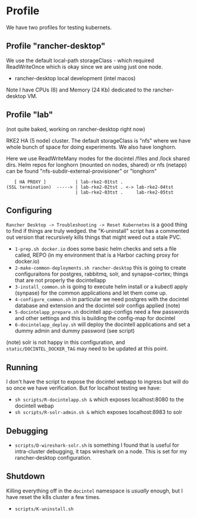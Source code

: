 # Profile

We have two profiles for testing kubernets.

## Profile "rancher-desktop"

We use the default local-path storageClass - which required ReadWriteOnce
which is okay since we are using just one node.

- rancher-desktop local development (intel macos)

Note I have CPUs (6) and Memory (24 Kb) dedicated to the rancher-desktop VM.


## Profile "lab"

(not quite baked, working on rancher-desktop right now)

RKE2 HA (5 node) cluster.  The default storageClass is "nfs" where we 
have whole bunch of space for doing experiments.  We also have longhorn.

Here we use ReadWriteMany modes for the docintel /files and /lock shared
dirs.  Helm repos for longhorn (mounted on nodes, shared) or nfs (netapp)
can be found "nfs-subdir-external-provisioner" or "longhorn" 

~~~
   [ HA PROXY ]           | lab-rke2-01tst .
(SSL termination)  -----> | lab-rke2-02tst . <-> lab-rke2-04tst
                          | lab-rke2-03tst .     lab-rke2-05tst
~~~

## Configuring

`Rancher Desktop -> Troubleshooting -> Reset Kubernetes` is a good thing to
find if things are truly wedged.  the "K-uninstall" script has a commented
out version that recursively kills things that might weed out a stale PVC.

- `1-prep.sh docker.io`  does some basic helm checks and sets a file called,
  REPO (in my environment that is a Harbor caching proxy for docker.io)
- `2-make-common-deployments.sh rancher-desktop` this is going to create
  configuraitons for postgres, rabbitmq, solr, and synapse-cortex; things
  that are not properly the docintellapp
- `3-install_common.sh` is going to execute helm install or a kubectl
  apply (synpase) for the common applications and let them come up.
- `4-configure_common.sh` in particular we need postgres with the docintel
   database and extension and the docintel solr configs applied (note)
- `5-docintelapp_prepare.sh` docintell app-configs need a few passwords
   and other settings and this is building the config-map for docintel
- `6-docintelapp_deploy.sh` will deploy the docintell applications and set
   a dummy admin and dummy password (see script)

(note) solr is not happy in this configuration, and
`static/DOCINTEL_DOCKER_TAG` may need to be updated at this point.


## Running

I don't have the script to expose the docintel webapp to ingress but
will do so once we have verification.  But for localhost testing we have:

- `sh scripts/R-docintelapp.sh &` which exposes localhost:8080 to the docintell webap
- `sh scripts/R-solr-admin.sh &` which exposes localhost:8983 to solr

## Debugging

- `scripts/D-wireshark-solr.sh` is something I found that is useful for
  intra-cluster debugging, it taps wireshark on a node.  This is set for my
  rancher-desktop configuration.

## Shutdown

Killing everything off in the `docintel` namespace is _usually_ enough,
but I have reset the k8s cluster a few times.

- `scripts/K-uninstall.sh`

